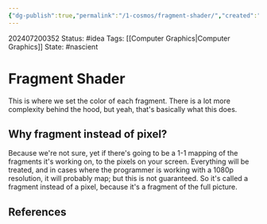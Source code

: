 ```yaml
---
{"dg-publish":true,"permalink":"/1-cosmos/fragment-shader/","created":"2025-01-22T11:17:14.071-05:00","updated":"2025-05-28T16:15:41.798-04:00"}
---
```


202407200352
Status: #idea
Tags: [[Computer Graphics\|Computer Graphics]]
State: #nascient
# Fragment Shader

This is where we set the color of each fragment.
There is a lot more complexity behind the hood, but yeah, that's basically what this does.

## Why fragment instead of pixel?
Because we're not sure, yet if there's going to be a 1-1 mapping of the fragments it's working on, to the pixels on your screen. Everything will be treated, and in cases where the programmer is working with a 1080p resolution, it will probably map; but this is not guaranteed. So it's called a fragment instead of a pixel, because it's a fragment of the full picture.


## References
